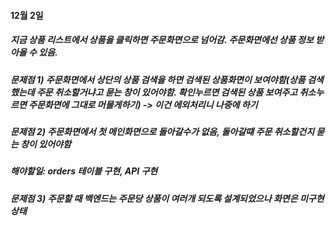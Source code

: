 #### 12월 2일

##### 지금 상품 리스트에서 상품을 클릭하면 주문화면으로 넘어감. 주문화면에선 상품 정보 받아올 수 있음.

##### 문제점 1) 주문화면에서 상단의 상품 검색을 하면 검색된 상품화면이 보여야함(상품 검색했는데 주문 취소할거냐고 묻는 창이 있어야함. 확인누르면 검색된 상품 보여주고 취소누르면 주문화면에 그대로 머물게하기) -> 이건 에외처리니 나중에 하기

##### 문제점 2) 주문화면에서 첫 메인화면으로 돌아갈수가 없음, 돌아갈떄 주문 취소할건지 묻는 창이 있어야함

##### 해야할일: orders 테이블 구현, API 구현

##### 문제점 3) 주문할 때 백엔드는 주문당 상품이 여러개 되도록 설계되었으나 화면은 미구현 상태
